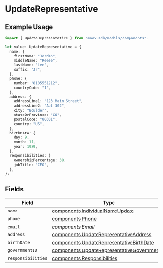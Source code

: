 # UpdateRepresentative

## Example Usage

```typescript
import { UpdateRepresentative } from "moov-sdk/models/components";

let value: UpdateRepresentative = {
  name: {
    firstName: "Jordan",
    middleName: "Reese",
    lastName: "Lee",
    suffix: "Jr",
  },
  phone: {
    number: "8185551212",
    countryCode: "1",
  },
  address: {
    addressLine1: "123 Main Street",
    addressLine2: "Apt 302",
    city: "Boulder",
    stateOrProvince: "CO",
    postalCode: "80301",
    country: "US",
  },
  birthDate: {
    day: 9,
    month: 11,
    year: 1989,
  },
  responsibilities: {
    ownershipPercentage: 38,
    jobTitle: "CEO",
  },
};
```

## Fields

| Field                                                                                                      | Type                                                                                                       | Required                                                                                                   | Description                                                                                                |
| ---------------------------------------------------------------------------------------------------------- | ---------------------------------------------------------------------------------------------------------- | ---------------------------------------------------------------------------------------------------------- | ---------------------------------------------------------------------------------------------------------- |
| `name`                                                                                                     | [components.IndividualNameUpdate](../../models/components/individualnameupdate.md)                         | :heavy_minus_sign:                                                                                         | N/A                                                                                                        |
| `phone`                                                                                                    | [components.Phone](../../models/components/phone.md)                                                       | :heavy_minus_sign:                                                                                         | N/A                                                                                                        |
| `email`                                                                                                    | *components.Email*                                                                                         | :heavy_minus_sign:                                                                                         | N/A                                                                                                        |
| `address`                                                                                                  | [components.UpdateRepresentativeAddress](../../models/components/updaterepresentativeaddress.md)           | :heavy_minus_sign:                                                                                         | N/A                                                                                                        |
| `birthDate`                                                                                                | [components.UpdateRepresentativeBirthDate](../../models/components/updaterepresentativebirthdate.md)       | :heavy_minus_sign:                                                                                         | N/A                                                                                                        |
| `governmentID`                                                                                             | [components.UpdateRepresentativeGovernmentID](../../models/components/updaterepresentativegovernmentid.md) | :heavy_minus_sign:                                                                                         | N/A                                                                                                        |
| `responsibilities`                                                                                         | [components.Responsibilities](../../models/components/responsibilities.md)                                 | :heavy_minus_sign:                                                                                         | N/A                                                                                                        |
